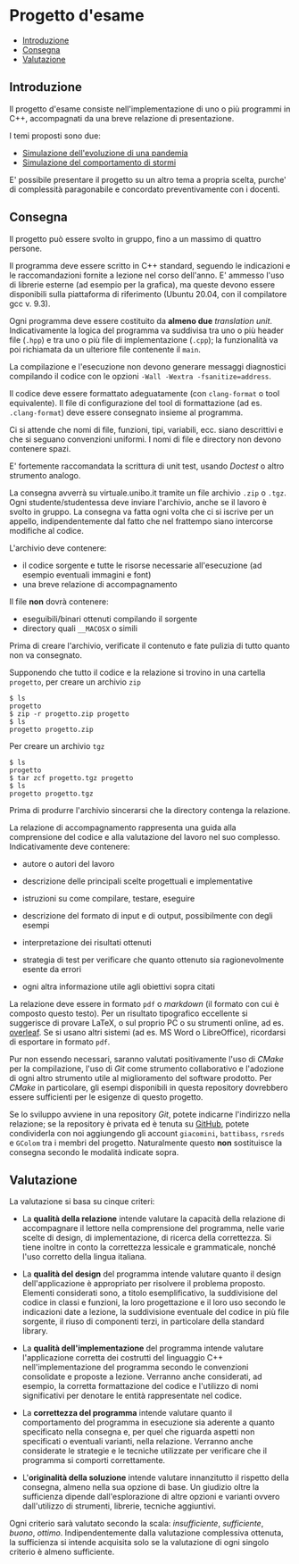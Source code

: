 <!-- omit in toc -->
# Progetto d'esame

- [Introduzione](#introduzione)
- [Consegna](#consegna)
- [Valutazione](#valutazione)

## Introduzione

Il progetto d'esame consiste nell'implementazione di uno o più programmi in C++,
accompagnati da una breve relazione di presentazione.

I temi proposti sono due:

- [Simulazione dell'evoluzione di una pandemia](epidemia.md)
- [Simulazione del comportamento di stormi](boids.md)

E' possibile presentare il progetto su un altro tema a propria scelta, purche'
di complessità paragonabile e concordato preventivamente con i docenti.
## Consegna

Il progetto può essere svolto in gruppo, fino a un massimo di quattro persone.

Il programma deve essere scritto in C++ standard, seguendo le indicazioni e le
raccomandazioni fornite a lezione nel corso dell'anno. E' ammesso l'uso di
librerie esterne (ad esempio per la grafica), ma queste devono essere
disponibili sulla piattaforma di riferimento (Ubuntu 20.04, con il compilatore
gcc v. 9.3).

Ogni programma deve essere costituito da **almeno due** *translation unit*.
Indicativamente la logica del programma va suddivisa tra uno o più header file
(`.hpp`) e tra uno o più file di implementazione (`.cpp`); la funzionalità va
poi richiamata da un ulteriore file contenente il `main`.

La compilazione e l'esecuzione non devono generare messaggi diagnostici
compilando il codice con le opzioni `-Wall -Wextra -fsanitize=address`.

Il codice deve essere formattato adeguatamente (con `clang-format` o tool
equivalente). Il file di configurazione del tool di formattazione (ad es.
`.clang-format`) deve essere consegnato insieme al programma.

Ci si attende che nomi di file, funzioni, tipi, variabili, ecc. siano
descrittivi e che si seguano convenzioni uniformi. I nomi di file e directory
non devono contenere spazi.

E' fortemente raccomandata la scrittura di unit test, usando *Doctest* o altro
strumento analogo.

La consegna avverrà su virtuale.unibo.it tramite un file archivio `.zip` o
`.tgz`. Ogni studente/studentessa deve inviare l'archivio, anche se il lavoro è
svolto in gruppo. La consegna va fatta ogni volta che ci si iscrive per un appello,
indipendentemente dal fatto che nel frattempo siano intercorse modifiche al codice.

L'archivio deve contenere:

- il codice sorgente e tutte le risorse necessarie all'esecuzione (ad esempio
  eventuali immagini e font)
- una breve relazione di accompagnamento

Il file **non** dovrà contenere:

- eseguibili/binari ottenuti compilando il sorgente
- directory quali `__MACOSX` o simili

Prima di creare l'archivio, verificate il contenuto e fate pulizia di tutto
quanto non va consegnato.

Supponendo che tutto il codice e la relazione si trovino in una cartella `progetto`,
per creare un archivio `zip`

```shell
$ ls
progetto
$ zip -r progetto.zip progetto
$ ls
progetto progetto.zip
```

Per creare un archivio `tgz`

```shell
$ ls
progetto
$ tar zcf progetto.tgz progetto
$ ls
progetto progetto.tgz
```

Prima di produrre l'archivio sincerarsi che la directory contenga la relazione.

La relazione di accompagnamento rappresenta una guida alla comprensione del
codice e alla valutazione del lavoro nel suo complesso. Indicativamente deve
contenere:

- autore o autori del lavoro

- descrizione delle principali scelte progettuali e implementative

- istruzioni su come compilare, testare, eseguire

- descrizione del formato di input e di output, possibilmente con degli esempi

- interpretazione dei risultati ottenuti

- strategia di test per verificare che quanto ottenuto sia ragionevolmente
  esente da errori

- ogni altra informazione utile agli obiettivi sopra citati

La relazione deve essere in formato `pdf` o *markdown* (il formato con cui è
composto questo testo). Per un risultato tipografico eccellente si suggerisce di
provare LaTeX, o sul proprio PC o su strumenti online, ad es.
[overleaf](https://overleaf.com). Se si usano altri sistemi (ad es. MS Word o
LibreOffice), ricordarsi di esportare in formato `pdf`.

Pur non essendo necessari, saranno valutati positivamente l'uso di *CMake* per
la compilazione, l'uso di *Git* come strumento collaborativo e l'adozione di
ogni altro strumento utile al miglioramento del software prodotto. Per *CMake*
in particolare, gli esempi disponibili in questa repository dovrebbero essere
sufficienti per le esigenze di questo progetto.

Se lo sviluppo avviene in una repository *Git*, potete indicarne l'indirizzo
nella relazione; se la repository è privata ed è tenuta su
[GitHub](https://github.com/), potete condividerla con noi aggiungendo gli account `giacomini`, `battibass`, `rsreds` e `GColom` tra i membri del progetto. Naturalmente questo
**non** sostituisce la consegna secondo le modalità indicate sopra.

## Valutazione

La valutazione si basa su cinque criteri:

- La **qualità della relazione** intende valutare la capacità della relazione di
  accompagnare il lettore nella comprensione del programma, nelle varie scelte
  di design, di implementazione, di ricerca della correttezza. Si tiene inoltre
  in conto la correttezza lessicale e grammaticale, nonché l'uso corretto della
  lingua italiana.

- La **qualità del design** del programma intende valutare quanto il design
  dell'applicazione è appropriato per risolvere il problema proposto. Elementi
  considerati sono, a titolo esemplificativo, la suddivisione del codice in
  classi e funzioni, la loro progettazione e il loro uso secondo le indicazioni
  date a lezione, la suddivisione eventuale del codice in più file sorgente, il
  riuso di componenti terzi, in particolare della standard library.

- La **qualità dell'implementazione** del programma intende valutare l'applicazione
  corretta dei costrutti del linguaggio C++ nell'implementazione del programma
  secondo le convenzioni consolidate e proposte a lezione. Verranno anche
  considerati, ad esempio, la corretta formattazione del codice e l'utilizzo di
  nomi significativi per denotare le entità rappresentate nel codice.

- La **correttezza del programma** intende valutare quanto il comportamento del
  programma in esecuzione sia aderente a quanto specificato nella consegna e,
  per quel che riguarda aspetti non specificati o eventuali varianti, nella
  relazione. Verranno anche considerate le strategie e le tecniche utilizzate
  per verificare che il programma si comporti correttamente.

- L'**originalità della soluzione** intende valutare innanzitutto il rispetto della
  consegna, almeno nella sua opzione di base. Un giudizio oltre la sufficienza
  dipende dall'esplorazione di altre opzioni e varianti ovvero dall'utilizzo di
  strumenti, librerie, tecniche aggiuntivi.

Ogni criterio sarà valutato secondo la scala: *insufficiente*, *sufficiente*,
*buono*, *ottimo*. Indipendentemente dalla valutazione complessiva ottenuta, la
sufficienza si intende acquisita solo se la valutazione di ogni singolo criterio
è almeno sufficiente.
